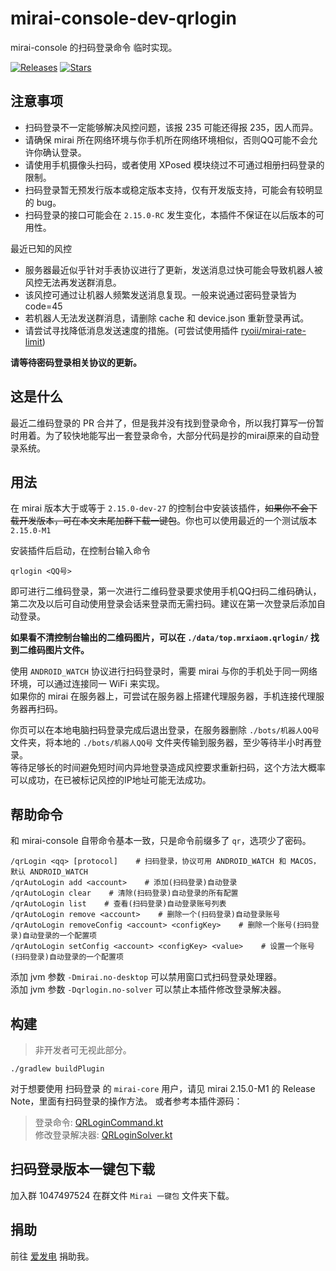 # mirai-console-dev-qrlogin

mirai-console 的扫码登录命令 临时实现。

[![Releases](https://img.shields.io/github/downloads/MrXiaoM/mirai-console-dev-qrlogin/total?label=%E4%B8%8B%E8%BD%BD%E9%87%8F&logo=github)](https://github.com/MrXiaoM/mirai-console-dev-qrlogin/releases)
[![Stars](https://img.shields.io/github/stars/MrXiaoM/mirai-console-dev-qrlogin?label=%E6%A0%87%E6%98%9F&logo=github)](https://github.com/MrXiaoM/mirai-console-dev-qrlogin/stargazers)

## 注意事项

* 扫码登录不一定能够解决风控问题，该报 235 可能还得报 235，因人而异。
* 请确保 mirai 所在网络环境与你手机所在网络环境相似，否则QQ可能不会允许你确认登录。
* 请使用手机摄像头扫码，或者使用 XPosed 模块绕过不可通过相册扫码登录的限制。
* 扫码登录暂无预发行版本或稳定版本支持，仅有开发版支持，可能会有较明显的 bug。
* 扫码登录的接口可能会在 `2.15.0-RC` 发生变化，本插件不保证在以后版本的可用性。

最近已知的风控

* 服务器最近似乎针对手表协议进行了更新，发送消息过快可能会导致机器人被风控无法再发送群消息。
* 该风控可通过让机器人频繁发送消息复现。一般来说通过密码登录皆为 code=45
* 若机器人无法发送群消息，请删除 cache 和 device.json 重新登录再试。
* 请尝试寻找降低消息发送速度的措施。(可尝试使用插件 [ryoii/mirai-rate-limit](https://github.com/ryoii/mirai-rate-limit))

**请等待密码登录相关协议的更新。**

## 这是什么

最近二维码登录的 PR 合并了，但是我并没有找到登录命令，所以我打算写一份暂时用着。为了较快地能写出一套登录命令，大部分代码是抄的mirai原来的自动登录系统。

## 用法

在 mirai 版本大于或等于 `2.15.0-dev-27` 的控制台中安装该插件，~~如果你不会下载开发版本，可在本文末尾加群下载一键包~~。你也可以使用最近的一个测试版本 `2.15.0-M1`

安装插件后启动，在控制台输入命令
```
qrlogin <QQ号>
```
即可进行二维码登录，第一次进行二维码登录要求使用手机QQ扫码二维码确认，第二次及以后可自动使用登录会话来登录而无需扫码。建议在第一次登录后添加自动登录。

**如果看不清控制台输出的二维码图片，可以在 `./data/top.mrxiaom.qrlogin/` 找到二维码图片文件。**

使用 `ANDROID_WATCH` 协议进行扫码登录时，需要 mirai 与你的手机处于同一网络环境，可以通过连接同一 WiFi 来实现。  
如果你的 mirai 在服务器上，可尝试在服务器上搭建代理服务器，手机连接代理服务器再扫码。

你页可以在本地电脑扫码登录完成后退出登录，在服务器删除 `./bots/机器人QQ号` 文件夹，将本地的 `./bots/机器人QQ号` 文件夹传输到服务器，至少等待半小时再登录。  
等待足够长的时间避免短时间内异地登录造成风控要求重新扫码，这个方法大概率可以成功，在已被标记风控的IP地址可能无法成功。

## 帮助命令
和 mirai-console 自带命令基本一致，只是命令前缀多了 `qr`，选项少了密码。
```
/qrLogin <qq> [protocol]    # 扫码登录，协议可用 ANDROID_WATCH 和 MACOS，默认 ANDROID_WATCH
/qrAutoLogin add <account>    # 添加(扫码登录)自动登录
/qrAutoLogin clear    # 清除(扫码登录)自动登录的所有配置
/qrAutoLogin list    # 查看(扫码登录)自动登录账号列表
/qrAutoLogin remove <account>    # 删除一个(扫码登录)自动登录账号
/qrAutoLogin removeConfig <account> <configKey>    # 删除一个账号(扫码登录)自动登录的一个配置项
/qrAutoLogin setConfig <account> <configKey> <value>    # 设置一个账号(扫码登录)自动登录的一个配置项
```

添加 jvm 参数 `-Dmirai.no-desktop` 可以禁用窗口式扫码登录处理器。  
添加 jvm 参数 `-Dqrlogin.no-solver` 可以禁止本插件修改登录解决器。

## 构建

> 非开发者可无视此部分。

```
./gradlew buildPlugin
```

对于想要使用 扫码登录 的 `mirai-core` 用户，请见 mirai 2.15.0-M1 的 Release Note，里面有扫码登录的操作方法。
或者参考本插件源码：
> 登录命令: [QRLoginCommand.kt](https://github.com/MrXiaoM/mirai-console-dev-qrlogin/blob/main/src/main/kotlin/commands/QRLoginCommand.kt#L44-L51)  
> 修改登录解决器: [QRLoginSolver.kt](https://github.com/MrXiaoM/mirai-console-dev-qrlogin/blob/main/src/main/kotlin/QRLoginSolver.kt)

## 扫码登录版本一键包下载

加入群 1047497524 在群文件 `Mirai 一键包` 文件夹下载。

## 捐助

前往 [爱发电](https://afdian.net/a/mrxiaom) 捐助我。
